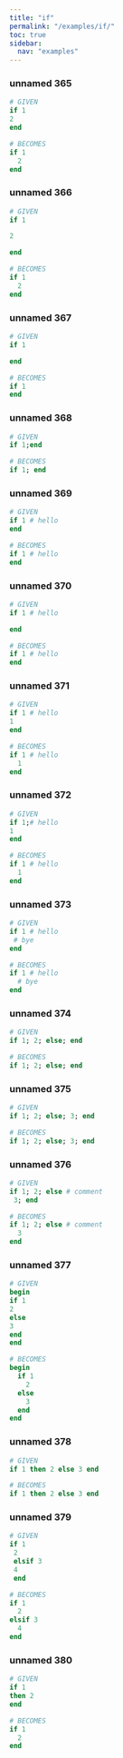 ```yaml
---
title: "if"
permalink: "/examples/if/"
toc: true
sidebar:
  nav: "examples"
---
```


### unnamed 365
```ruby
# GIVEN
if 1
2
end
```
```ruby
# BECOMES
if 1
  2
end
```
### unnamed 366
```ruby
# GIVEN
if 1

2

end
```
```ruby
# BECOMES
if 1
  2
end
```
### unnamed 367
```ruby
# GIVEN
if 1

end
```
```ruby
# BECOMES
if 1
end
```
### unnamed 368
```ruby
# GIVEN
if 1;end
```
```ruby
# BECOMES
if 1; end
```
### unnamed 369
```ruby
# GIVEN
if 1 # hello
end
```
```ruby
# BECOMES
if 1 # hello
end
```
### unnamed 370
```ruby
# GIVEN
if 1 # hello

end
```
```ruby
# BECOMES
if 1 # hello
end
```
### unnamed 371
```ruby
# GIVEN
if 1 # hello
1
end
```
```ruby
# BECOMES
if 1 # hello
  1
end
```
### unnamed 372
```ruby
# GIVEN
if 1;# hello
1
end
```
```ruby
# BECOMES
if 1 # hello
  1
end
```
### unnamed 373
```ruby
# GIVEN
if 1 # hello
 # bye
end
```
```ruby
# BECOMES
if 1 # hello
  # bye
end
```
### unnamed 374
```ruby
# GIVEN
if 1; 2; else; end
```
```ruby
# BECOMES
if 1; 2; else; end
```
### unnamed 375
```ruby
# GIVEN
if 1; 2; else; 3; end
```
```ruby
# BECOMES
if 1; 2; else; 3; end
```
### unnamed 376
```ruby
# GIVEN
if 1; 2; else # comment
 3; end
```
```ruby
# BECOMES
if 1; 2; else # comment
  3
end
```
### unnamed 377
```ruby
# GIVEN
begin
if 1
2
else
3
end
end
```
```ruby
# BECOMES
begin
  if 1
    2
  else
    3
  end
end
```
### unnamed 378
```ruby
# GIVEN
if 1 then 2 else 3 end
```
```ruby
# BECOMES
if 1 then 2 else 3 end
```
### unnamed 379
```ruby
# GIVEN
if 1 
 2 
 elsif 3 
 4 
 end
```
```ruby
# BECOMES
if 1
  2
elsif 3
  4
end
```
### unnamed 380
```ruby
# GIVEN
if 1
then 2
end
```
```ruby
# BECOMES
if 1
  2
end
```
